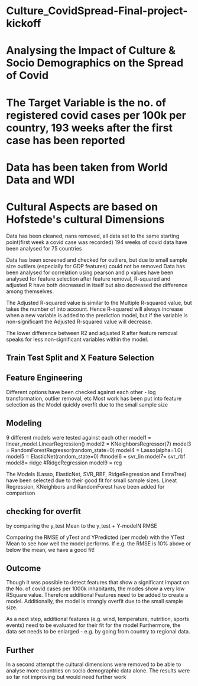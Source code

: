 # Culture_CovidSpread-Final-project-kickoff
# Analysing the Impact of Culture & Socio Demographics on the Spread of Covid
# The Target Variable is the no. of registered covid cases per 100k per country, 193 weeks after the first case has been reported
# Data has been taken from World Data and WDI 
# Cultural Aspects are based on Hofstede's cultural Dimensions

Data has been cleaned, nans removed, all data set to the same starting point(first week a covid case was recorded) 
194 weeks of covid data have been analysed for 75 countries

Data has been screened and checked for outliers, but due to small sample size outliers (especially for GDP features) could not be removed
Data has been analysed for correlation using pearson and p values have been analysed for feature selection
after feature removal, R-squared and adjusted R have both decreased in itself but also decreased the difference among themselves.

The Adjusted R-squared value is similar to the Multiple R-squared value, but takes the number of  into account. Hence R-squared will always increase when a new variable is added to the prediction model, but if the variable is non-significant the Adjusted R-squared value will decrease.

The lower difference between R2 and adjusted R after feature removal speaks for less non-significant variables within the model.


## Train Test Split and X Feature Selection

## Feature Engineering
Different options have been checked against each other - log transformation, outlier removal, etc
Most work has been put into feature selection as the Model quickly overfit due to the small sample size

## Modeling
9 different models were tested against each other
model1 = linear_model.LinearRegression()
model2 = KNeighborsRegressor(7)
model3 = RandomForestRegressor(random_state=0)
model4 = Lasso(alpha=1.0)
model5 = ElasticNet(random_state=0)
#model6 = svr_lin
model7= svr_rbf
model8= ridge    #RidgeRegression
model9 = reg 

The Models (Lasso, ElasticNet, SVR_RBF, RidgeRegression and EstraTree) have been selected due to their good fit for small sample sizes.
Lineat Regression, KNeighbors and RandomForest have been added for comparison

## checking for overfit 

by comparing the y_test Mean to the y_test + Y-modelN RMSE

 Comparing the RMSE of yTest and YPredicted (per model) with the YTest Mean to see how well the model performs. If e.g. the RMSE is 10% above or below the mean, we have a good fit!
 
 ## Outcome
 Though it was possible to detect features that show a significant impact on the No. of covid cases per 1000k inhabitants, the modes show a very low RSquare value. Therefore additional Features need to be added to create a model. Additionally, the model is strongly overfit due to the small sample size. 

As a next step, additional features (e.g. wind, temperature, nutrition, sports events) need to be evaluated for their fit for the model
Furthermore, the data set needs to be enlarged - e.g. by going from country to regional data. 


## Further 
In a second attempt the cultural dimensions were removed to be able to analyse more countries on socio demographic data alone. The results were so far not improving but would need further work
